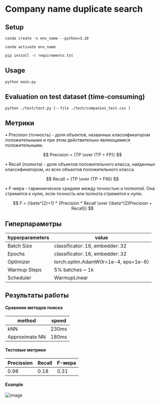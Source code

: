 # Company name duplicate search

## Setup
```Linux Kernel Module
conda create -n env_name --python=3.10

conda activate env_name

pip install -r requirements.txt
```
## Usage
```
python main.py
```
## Evaluation on test dataset (time-consuming)
```
python ./test/test.py [--file ./test/companies_test.csv ]
```
## Метрики

•	Precision (точность) - доля объектов, названных классификатором положительными и при этом действительно являющимися положительными.

$$ Precision = {TP \over (TP + FP)} $$

•	Recall (полнота) - доля объектов положительного класса, найденных классификатором, из всех объектов положительного класса.

$$ Recall = {TP \over (TP + FN)} $$

•	F-мера - гармоническое среднее между точностью и полнотой. Она стремится к нулю, если точность или полнота стремится к нулю.

$$ F = (\beta^{2}+1) * {Precision * Recall \over (\beta^{2}Precision + Recall)} $$

## Гиперпараметры

| hyperparameters | value |
| ------------------- | ------------------- |
| Batch Size | classificator: 16, embedder: 32 |
| Epochs | classificator: 16, embedder: 32 |
| Optimizer | torch.optim.AdamW(lr=1e-4, eps=1e-6) |
| Warmup Steps | 5% batches ~ 1k |
| Scheduler | WarmupLinear |

## Результаты работы

#### Сравение методов поиска
| method  | speed |
| ------------- | ------------- |
| kNN | 230ms  |
| Approximate NN | 180ms  |

#### Тестовые метрики
| Precission  | Recall | F-мера |
| ------------- | ------------- | ------------- |
| 0.98 | 0.18 | 0.31 |

#### Example
![image](https://user-images.githubusercontent.com/31849841/198023783-3569d01a-8dc6-47b6-88d8-77a25ad214ac.png)
